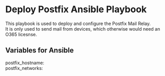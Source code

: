 # Deploy Postfix Ansible Playbook

This playbook is used to deploy and configure the Postfix Mail Relay.\
It is only used to send mail from devices, which otherwise would need an O365 licesnse.

## Variables for Ansible

 postfix_hostname: <SERVERNAME>\
 postfix_networks: <ALLOWED NETWORKS>
